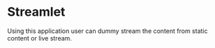 # Streamlet
Using this application user can dummy stream the content from static content or live stream.
